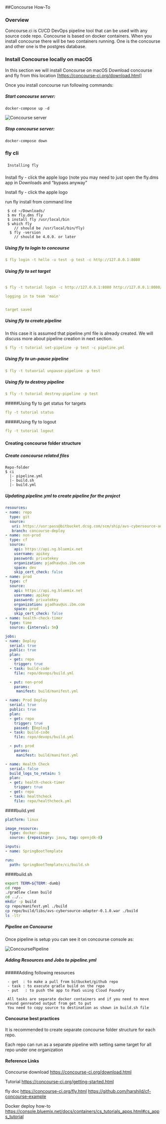 ##Concourse How-To
### Overview	
Concourse.ci is CI/CD DevOps pipeline tool that can be used with any source code repo. 
Concourse is based on docker containers. When you install concourse there will be two containers running.
One is the concourse and other one is the postgres database. 

### Install Concourse locally on macOS

In this section we will install Concourse on macOS
Download concourse and fly from this location [https://concourse-ci.org/download.html]

Once you install concourse run following commands:

##### Start concourse server: 
```
docker-compose up -d
```

![Concourse server](concourse_server.jpeg)

##### Stop concourse server: 
```
docker-compose down
```
### fly cli
###
     Installing fly
###

Install fly - click the apple logo
(note you may need to just open the fly.dms app in Downloads and “bypass anyway”

Install fly - click the apple logo 

run fly install from command line
```
 $ cd ~/Downloads/
 $ mv fly.dms fly
 $ install fly /usr/local/bin
 $ which fly 
    // should be /usr/local/bin/fly)
  $ fly -version  
    // should be 4.0.0. or later
```

##### Using fly to login to concourse
```yaml
$ fly login -t hello -u test -p test -c http://127.0.0.1:8080

```
##### Using fly to set target
 
 ```yaml

$ fly -t tutorial login -c http://127.0.0.1:8080 http://127.0.0.1:8080/sky/login?redirect_uri=http://127.0.0.1:58205/auth/callback

logging in to team 'main'


target saved

```
##### Using fly to create pipeline

In this case it is assumed that pipeline.yml file is already created. We will discuss more about
pipeline creation in next section.
```yaml
$ fly -t tutorial set-pipeline -p test -c pipeline.yml
```
##### Using fly to un-pause pipeline
```yaml
$ fly -t tutuorial unpause-pipeline -p test
```
##### Using fly to destroy pipeline
```yaml
$ fly -t tutorial destroy-pipeline -p test
```
#####Using fly to get status for targets
```yaml
fly -t tutorial status 

```
#####Using fly to logout
```yaml
fly -t tutorial logout
```
     
###
#### Creating concourse folder structure
###

##### Create concourse related files

```text
Repo-folder
$ ci
  |- pipeline.yml
  |- build.sh
  |- build.yml
```

##### Updating pipeline.yml to create pipeline for the project
```yaml
resources:
- name: repo
  type: git
  source:
   uri: https://usr:pass@bitbucket.dcsg.com/scm/ship/avs-cybersource-adapter.git12
   branch: concourse-deploy
- name: non-prod
  type: cf
  source:
    api: https://api.ng.bluemix.net
    username: apikey
    password: privatekey
    organization: pjadhav@us.ibm.com
    space: dev
    skip_cert_check: false
- name: prod
  type: cf
  source:
    api: https://api.ng.bluemix.net
    username: apikey
    password: privatekey
    organization: pjadhav@us.ibm.com
    space: prod
    skip_cert_check: false
- name: health-check-timer
  type: time
  source: {interval: 5m}

jobs:
- name: Deploy
  serial: true
  public: true
  plan:
  - get: repo
    trigger: true
  - task: build-code
    file: repo/devops/build.yml

  - put: non-prod
    params:
     manifest: build/manifest.yml

- name: Prod Deploy
  serial: true
  public: true
  plan:
  - get: repo
    trigger: true
    passed: [Deploy]
  - task: build-code
    file: repo/devops/build.yml

  - put: prod
    params:
     manifest: build/manifest.yml

- name: Health Check
  serial: false
  build_logs_to_retain: 5
  plan:
  - get: health-check-timer
    trigger: true
  - get: repo
  - task: healthcheck
    file: repo/healthcheck.yml
```

####build.yml
```yaml
platform: linux

image_resource:
  type: docker-image
  source: {repository: java, tag: openjdk-8}

inputs:
- name: SpringBootTemplate

run:
  path: SpringBootTemplate/ci/build.sh
```

####build.sh
```bash
export TERM=${TERM:-dumb}
cd repo
./gradlew clean build
cd ../..
mkdir -p build
cp repo/manifest.yml ./build
cp repo/build/libs/avs-cybersource-adapter-0.1.0.war ./build
ls -ltr
```
##### Pipeline on Concourse 
Once pipeline is setup you can see it on concourse console as:

![ConcoursePipeline](samplepipeline.jpg)
 ##### Adding Resources and Jobs to pipeline.yml
 
 #####Adding following resources
 
     - get  : to make a pull from bitbucket/github repo
     - task : to execute gradle build on the repo
     - put   : to push the app to PaaS using Cloud Foundry
     
     All tasks are separate docker containers and if you need to move around genreated output from get to put
     You need to copy source to destination as shown in build.sh file
#### Concourse best practices

It is recommended to create separate concourse folder structure for each repo.

Each repo can run as a separate pipeline with setting same target for all repo under one organization

#### Reference Links	
Concourse download
https://concourse-ci.org/download.html

Tutorial
https://concourse-ci.org/getting-started.html

fly doc
https://concourse-ci.org/fly.html
https://github.com/harshild/cf-concourse-example

Docker deploy how-to
https://console.bluemix.net/docs/containers/cs_tutorials_apps.html#cs_apps_tutorial
